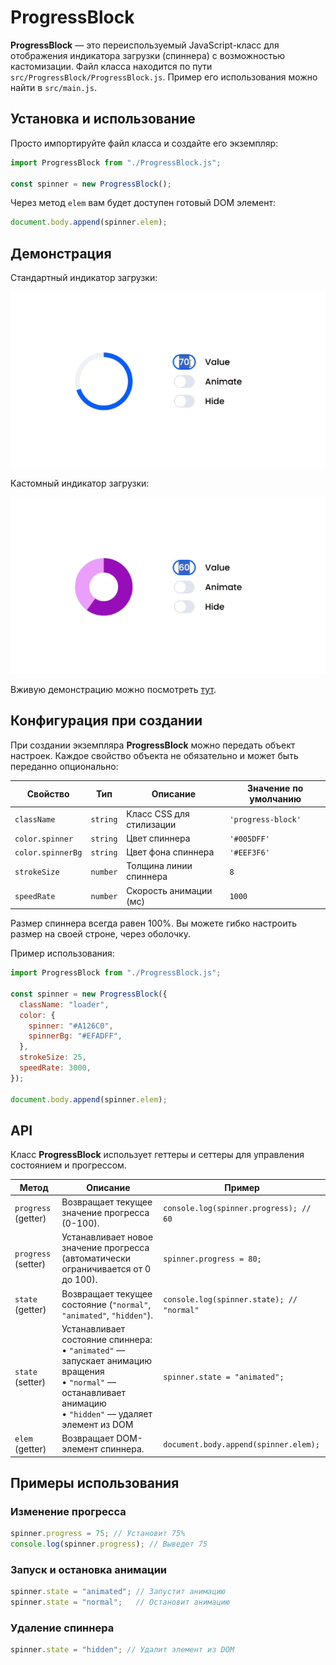 # ProgressBlock

**ProgressBlock** — это переиспользуемый JavaScript-класс для отображения индикатора загрузки (спиннера) с возможностью кастомизации. Файл класса находится по пути `src/ProgressBlock/ProgressBlock.js`. Пример его использования можно найти в `src/main.js`.

## Установка и использование

Просто импортируйте файл класса и создайте его экземпляр:

```javascript
import ProgressBlock from "./ProgressBlock.js";

const spinner = new ProgressBlock();
```

Через метод `elem` вам будет доступен готовый DOM элемент:

```javascript
document.body.append(spinner.elem);
```

## Демонстрация

Стандартный индикатор загрузки:

![Демо стандартного лоадера](src/assets/demo-default-settings.gif)

Кастомный индикатор загрузки:

![Демо катомного лоадера](src/assets/demo-custom-settings.gif)

Вживую демонстрацию можно посмотреть [тут](https://andrpre.github.io/progress-block/).

## Конфигурация при создании

При создании экземпляра **ProgressBlock** можно передать объект настроек. Каждое свойство объекта не обязательно и может быть переданно опционально:

| Свойство    | Тип     | Описание | Значение по умолчанию |
|------------|--------|----------|----------------------|
| `className` | `string` | Класс CSS для стилизации | `'progress-block'` |
| `color.spinner` | `string` | Цвет спиннера | `'#005DFF'` |
| `color.spinnerBg` | `string` | Цвет фона спиннера | `'#EEF3F6'` |
| `strokeSize` | `number` | Толщина линии спиннера | `8` |
| `speedRate` | `number` | Скорость анимации (мс) | `1000` |

Размер спиннера всегда равен 100%. Вы можете гибко настроить размер на своей строне, через оболочку.

Пример использования:

```javascript
import ProgressBlock from "./ProgressBlock.js";

const spinner = new ProgressBlock({
  className: "loader",
  color: {
    spinner: "#A126C0",
    spinnerBg: "#EFADFF",
  },
  strokeSize: 25,
  speedRate: 3000,
});

document.body.append(spinner.elem);
```

## API

Класс **ProgressBlock** использует геттеры и сеттеры для управления состоянием и прогрессом.

| Метод | Описание | Пример |
|-------|----------|---------|
| `progress` (getter) | Возвращает текущее значение прогресса (0-100). | `console.log(spinner.progress); // 60` |
| `progress` (setter) | Устанавливает новое значение прогресса (автоматически ограничивается от 0 до 100). | `spinner.progress = 80;` |
| `state` (getter) | Возвращает текущее состояние (`"normal"`, `"animated"`, `"hidden"`). | `console.log(spinner.state); // "normal"` |
| `state` (setter) | Устанавливает состояние спиннера:<br>• `"animated"` — запускает анимацию вращения<br>• `"normal"` — останавливает анимацию<br>• `"hidden"` — удаляет элемент из DOM | `spinner.state = "animated";` |
| `elem` (getter) | Возвращает DOM-элемент спиннера. | `document.body.append(spinner.elem);` |

## Примеры использования

### Изменение прогресса
```javascript
spinner.progress = 75; // Установит 75%
console.log(spinner.progress); // Выведет 75
```

### Запуск и остановка анимации
```javascript
spinner.state = "animated"; // Запустит анимацию
spinner.state = "normal";   // Остановит анимацию
```

### Удаление спиннера
```javascript
spinner.state = "hidden"; // Удалит элемент из DOM
```
